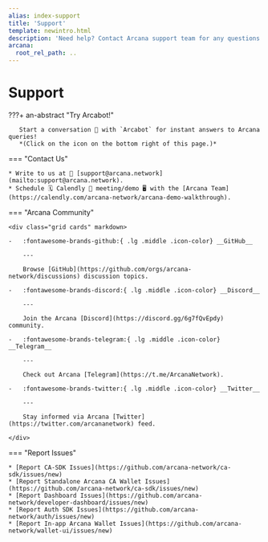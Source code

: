 ```yaml
---
alias: index-support
title: 'Support'
template: newintro.html
description: 'Need help? Contact Arcana support team for any questions. We are happy to help!'
arcana:
  root_rel_path: ..
---
```


# Support

???+ an-abstract "Try Arcabot!"

       Start a conversation 💬 with `Arcabot` for instant answers to Arcana queries!
       *(Click on the icon on the bottom right of this page.)*

=== "Contact Us" 

    * Write to us at 📨 [support@arcana.network](mailto:support@arcana.network). 
    * Schedule 🗓️ Calendly 🤝 meeting/demo 🖥️ with the [Arcana Team](https://calendly.com/arcana-network/arcana-demo-walkthrough).

=== "Arcana Community"

    <div class="grid cards" markdown>

    -   :fontawesome-brands-github:{ .lg .middle .icon-color} __GitHub__

        ---

        Browse [GitHub](https://github.com/orgs/arcana-network/discussions) discussion topics. 

    -   :fontawesome-brands-discord:{ .lg .middle .icon-color} __Discord__

        ---

        Join the Arcana [Discord](https://discord.gg/6g7fQvEpdy) community.

    -   :fontawesome-brands-telegram:{ .lg .middle .icon-color} __Telegram__

        ---

        Check out Arcana [Telegram](https://t.me/ArcanaNetwork).

    -   :fontawesome-brands-twitter:{ .lg .middle .icon-color} __Twitter__

        ---

        Stay informed via Arcana [Twitter](https://twitter.com/arcananetwork) feed.

    </div>

=== "Report Issues"

    * [Report CA-SDK Issues](https://github.com/arcana-network/ca-sdk/issues/new)
    * [Report Standalone Arcana CA Wallet Issues](https://github.com/arcana-network/ca-sdk/issues/new)
    * [Report Dashboard Issues](https://github.com/arcana-network/developer-dashboard/issues/new)
    * [Report Auth SDK Issues](https://github.com/arcana-network/auth/issues/new)
    * [Report In-app Arcana Wallet Issues](https://github.com/arcana-network/wallet-ui/issues/new)
